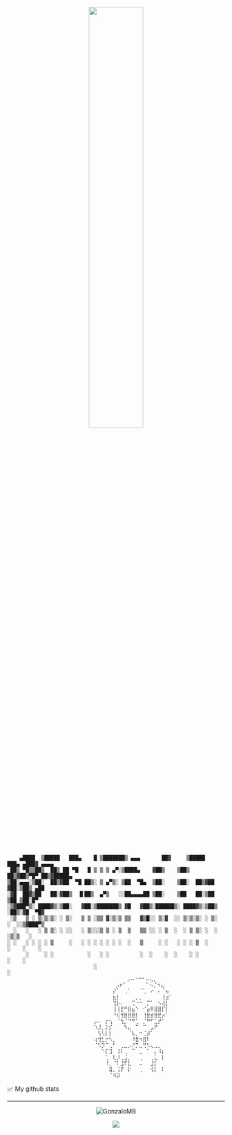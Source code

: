 
<p align="center"> <img style="width: 50%; height: 50%;" src="https://github.com/user-attachments/assets/de842ddc-551d-484a-aea4-3937b07c4e75" /></p>

<p align="center"  style="width: 50%;">
    
```
    ▄████  ▒█████   ███▄    █ ▒███████▒ ▄▄▄       ██▓     ▒█████   ███▄ ▄███▓ ▄▄▄▄   
 ██▒ ▀█▒▒██▒  ██▒ ██ ▀█   █ ▒ ▒ ▒ ▄▀░▒████▄    ▓██▒    ▒██▒  ██▒▓██▒▀█▀ ██▒▓█████▄ 
▒██░▄▄▄░▒██░  ██▒▓██  ▀█ ██▒░ ▒ ▄▀▒░ ▒██  ▀█▄  ▒██░    ▒██░  ██▒▓██    ▓██░▒██▒ ▄██
░▓█  ██▓▒██   ██░▓██▒  ▐▌██▒  ▄▀▒   ░░██▄▄▄▄██ ▒██░    ▒██   ██░▒██    ▒██ ▒██░█▀  
░▒▓███▀▒░ ████▓▒░▒██░   ▓██░▒███████▒ ▓█   ▓██▒░██████▒░ ████▓▒░▒██▒   ░██▒░▓█  ▀█▓
 ░▒   ▒ ░ ▒░▒░▒░ ░ ▒░   ▒ ▒ ░▒▒ ▓░▒░▒ ▒▒   ▓▒█░░ ▒░▓  ░░ ▒░▒░▒░ ░ ▒░   ░  ░░▒▓███▀▒
  ░   ░   ░ ▒ ▒░ ░ ░░   ░ ▒░░░▒ ▒ ░ ▒  ▒   ▒▒ ░░ ░ ▒  ░  ░ ▒ ▒░ ░  ░      ░▒░▒   ░ 
░ ░   ░ ░ ░ ░ ▒     ░   ░ ░ ░ ░ ░ ░ ░  ░   ▒     ░ ░   ░ ░ ░ ▒  ░      ░    ░    ░ 
      ░     ░ ░           ░   ░ ░          ░  ░    ░  ░    ░ ░         ░    ░      
                            ░                                                    ░
                            ⠀⠀ ⠀⠀⠀⠀⠀⠀⡠⠤⠐⠒⠂⠤⢄⡀⠀⠀⠀⠀  
                            ⠀⠀ ⠀⠀⠀⡠⠖⠁⠀⠀⠀⠀⠀⠁⠢⡈⠲⣄⠀⠀  
  ⠀⠀⠀⠀⠀                          ⡜⠁⠀⢀⠁⠀⠀⠈⢁⠀⠔⠀⠄⠈⢦⠀  ⠀
⠀⠀  ⠀⠀⠀                          ⣦⡇⠀⠀⠀⠀⡀⡀⠀⠀⠀⠀⠀⢸⣴⠁  
  ⠀⠀⠀⠀⠀                          ⢹⡧⠄⠀⠀⢉⠐⠒⠀⡉⠁⠀⠢⢼⡇⠀  
⠀⠀  ⠀⠀⠀                          ⢸⢸⣟⠛⣿⣦⠑⠀⠊⣴⠿⣿⣿⡏⡇⠀  
⠀⠀⠀  ⠀⠀                          ⠘⢮⢻⣿⣿⣿⡇⠀⢸⣿⣾⣿⣟⡴⠁⠀  
                            ⡤⠄⠀⡖⢢⠀⠈⢳⡈⠙⠛⢁⠀⡈⠛⠋⣁⡞⠁⠀⠀  
                            ⠱⡸⡀⡕⡎⠀⠀⠀⠳⣄⠀⠉⠀⠉⠀⣠⠟⠀⠀⠀⠀  
  ⠀                          ⢣⢣⡇⡇⠀⠀⠀⠀⠈⢧⡀⠒⢈⡼⠁⠀⠀⠀⠀⠀  
                            ⢴⢺⣃⡒⠣⡀⠀⠀⠀⠀⠸⣿⠲⣿⠇⠀⠀⠀⠀⠀⠀  
                            ⠈⠣⡹⠉⢀⠃⠀⢀⣀⡠⠜⡙⣀⢛⠣⢄⣀⡀⠀⠀⠀  
  ⠀⠀                          ⠑⡏⣹⠀⢸⠇⢀⠀⠉⠀⣀⠀⠁⠀⡄⠸⡆⠀⠀  
  ⠀⠀                          ⠀⢁⠀⢇⡸⢀⣨⡀⠀⠀⢀⠀⠀⢀⣅⠀⡇⠀⠀  
  ⠀⠀⠀                          ⠸⡀⠈⠇⣸⠏⣇⠀⠀⠤⠀⠀⣸⡇⠀⠀⠀⠀  
  ⠀⠀⠀                          ⠀⣿⡀⢨⡟⠀⡗⠀⠀⢀⠀⠀⢺⡇⠀⠇⠀⠀  
  ⠀⠀⠀                          ⠀⠈⠺⡽
```

</p>


📈 My github stats
<hr />
<p align="center"> <img src="https://github-readme-stats.vercel.app/api?username=GonzaloMB&show_icons=true&theme=tokyonight" alt="GonzaloMB" /></p>
<p align="center"> <img  src="https://github-readme-stats.vercel.app/api/top-langs/?username=GonzaloMB&layout=compact&theme=tokyonight&hide_border=true" /></p>


